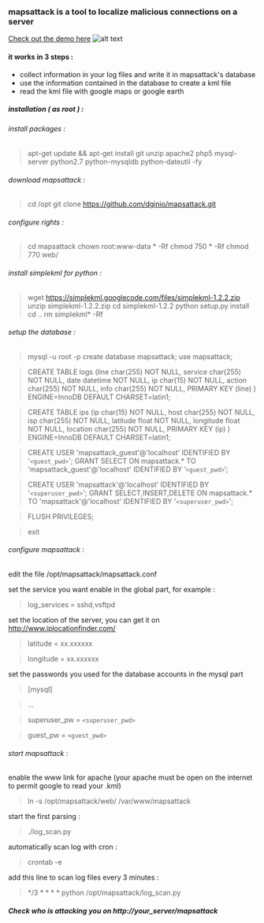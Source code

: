 ### mapsattack is a tool to localize malicious connections on a server

[Check out the demo here](https://dginio.fr/mapsattack)
![alt text](https://dginio.fr/mapsattack/preview.jpg "Demo")

#### it works in 3 steps :

* collect information in your log files and write it in mapsattack's database
* use the information contained in the database to create a kml file
* read the kml file with google maps or google earth

##### installation ( as root ) :

###### install packages :
> apt-get update && apt-get install git unzip apache2 php5 mysql-server python2.7 python-mysqldb python-dateutil -fy

###### download mapsattack :
> cd /opt
> git clone https://github.com/dginio/mapsattack.git

###### configure rights :
> cd mapsattack
> chown root:www-data * -Rf
> chmod 750 * -Rf
> chmod 770 web/
	
###### install simplekml for python : 
> wget https://simplekml.googlecode.com/files/simplekml-1.2.2.zip
> unzip simplekml-1.2.2.zip
> cd simplekml-1.2.2
> python setup.py install
> cd ..
> rm simplekml* -Rf

###### setup the database :
> mysql -u root -p
> create database mapsattack;
> use mapsattack;
		
> CREATE TABLE logs (line char(255) NOT NULL, service char(255) NOT NULL, date datetime NOT NULL, ip char(15) NOT NULL, action char(255) NOT NULL, info char(255) NOT NULL, PRIMARY KEY (line) ) ENGINE=InnoDB DEFAULT CHARSET=latin1;
		
> CREATE TABLE ips (ip char(15) NOT NULL, host char(255) NOT NULL, isp char(255) NOT NULL, latitude float NOT NULL, longitude float NOT NULL, location char(255) NOT NULL, PRIMARY KEY (ip) ) ENGINE=InnoDB DEFAULT CHARSET=latin1;
		
> CREATE USER 'mapsattack_guest'@'localhost' IDENTIFIED BY '`<guest_pwd>`';
GRANT SELECT ON mapsattack.* TO 'mapsattack_guest'@'localhost' IDENTIFIED BY ‘`<guest_pwd>`’;
		
> CREATE USER 'mapsattack'@'localhost' IDENTIFIED BY '`<superuser_pwd>`';
GRANT SELECT,INSERT,DELETE ON mapsattack.* TO 'mapsattack'@'localhost' IDENTIFIED BY '`<superuser_pwd>`';

> FLUSH PRIVILEGES;

> exit

###### configure mapsattack :
edit the file /opt/mapsattack/mapsattack.conf

set the service you want enable in the global part, for example :
> log_services = sshd,vsftpd

set the location of the server, you can get it on http://www.iplocationfinder.com/
> latitude = xx.xxxxxx

> longitude = xx.xxxxxx

set the passwords you used for the database accounts in the mysql part

> [mysql]

> ...

> superuser_pw = `<superuser_pwd>`

> guest_pw = `<guest_pwd>`

###### start mapsattack :
enable the www link for apache (your apache must be open on the internet to permit google to read your .kml)
> ln -s /opt/mapsattack/web/ /var/www/mapsattack

start the first parsing :
> ./log_scan.py

automatically scan log with cron : 
> crontab -e

add this line to scan log files every 3 minutes :
> */3 * * * * python /opt/mapsattack/log_scan.py


##### Check who is attacking you on http://your_server/mapsattack

